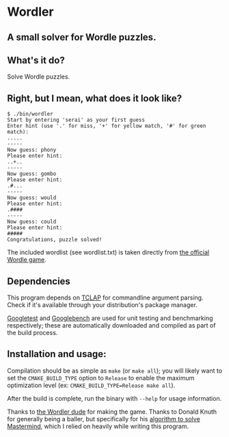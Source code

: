 # Wordler
## A small solver for Wordle puzzles.

## What's it do?
Solve Wordle puzzles.

## Right, but I mean, what does it look like?

```
$ ./bin/wordler
Start by entering 'serai' as your first guess
Enter hint (use '.' for miss, '+' for yellow match, '#' for green match):
.....
-----
Now guess: phony
Please enter hint:
..+..
-----
Now guess: gombo
Please enter hint:
.#...
-----
Now guess: would
Please enter hint:
.####
-----
Now guess: could
Please enter hint:
#####
Congratulations, puzzle solved!
```

The included wordlist (see wordlist.txt) is taken directly from [the official Wordle game](https://www.nytimes.com/games/wordle/index.html).

## Dependencies
This program depends on [TCLAP](http://tclap.sourceforge.net/) for commandline argument parsing. Check if it's available through your distribution's package manager.

[Googletest](https://github.com/google/googletest) and [Googlebench](https://github.com/google/benchmark) are used for unit testing and benchmarking respectively; these are automatically downloaded and compiled as part of the build process.

## Installation and usage:

Compilation should be as simple as `make` (or `make all`); you will likely want to set the `CMAKE_BUILD_TYPE` option to `Release` to enable the maximum optimization level (ex: `CMAKE_BUILD_TYPE=Release make all`).

After the build is complete, run the binary with `--help` for usage information.

Thanks to [the Wordler dude](https://twitter.com/powerlanguish/) for making the game.
Thanks to Donald Knuth for generally being a baller, but specifically for his [algorithm to solve Mastermind](http://www.cs.uni.edu/~wallingf/teaching/cs3530/resources/knuth-mastermind.pdf), which I relied on heavily while writing this program.
